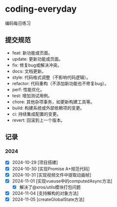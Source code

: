 # coding-everyday
编码每日练习

## 提交规范

- ‌feat‌: 新功能或页面。
- update: 更新功能或页面。
- ‌fix‌: 修复bug或解决冲突。
- ‌docs‌: 文档更新。
- ‌style‌: 代码格式调整（不影响代码逻辑）。
- ‌refactor‌: 代码重构（不添加新功能也不修复bug）。
- ‌perf‌: 性能优化。
- ‌test‌: 增加测试用例。
- ‌chore‌: 其他杂项事务，如更新构建工具等。
- ‌build‌: 构建系统或外部依赖项的变更。
- ‌ci‌: 持续集成配置的变更。
- ‌revert‌: 回滚到上一个版本。

## 记录

### 2024

- [x] 2024-10-29 [项目搭建]
- [x] 2024-10-30 [实现Promise A+规范代码]
- [x] 2024-10-31 [实现视频文件中提取动画帧]
- [x] 2024-11-01 [实现vueuse中的computedAsync方法]
  - [x] 解决了@xros/utils模块打包问题 
- [x] 2024-11-04 [支持解构的对象方法]
- [x] 2024-11-05 [createGlobalState方法]